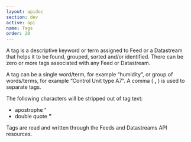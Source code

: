 ```yaml
---
layout: apidoc
section: dev
active: api
name: Tags
order: 20
---
```


A tag is a descriptive keyword or term assigned to Feed or a Datastream that helps it to be found, grouped, sorted and/or identified. There can be zero or more tags associated with any Feed or Datastream. 

A tag can be a single word/term, for example “humidity”, or group of words/terms, for example “Control Unit type A7”. A comma ( **,** ) is used to separate tags.

The following characters will be stripped out of tag text:

- apostrophe **’**
- double quote **”**

Tags are read and written through the Feeds and Datastreams API resources.